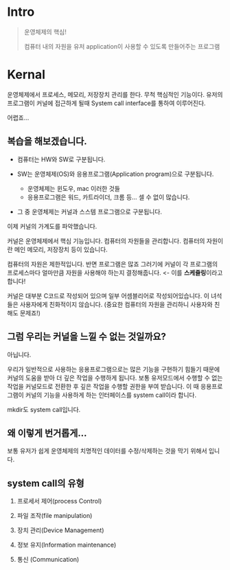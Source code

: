 # Intro

>운영체제의 핵심!
>
>컴퓨터 내의 자원을 유저 application이 사용할 수 있도록 만들어주는 프로그램



# Kernal

운영체제에서 프로세스, 메모리, 저장장치 관리를 한다. 무척 핵심적인 기능이다. 유저의 프로그램이 커널에 접근하게 될때 System call interface를 통하여 이루어진다.

어렵죠...

## 복습을 해보겠습니다. 

* 컴퓨터는 HW와 SW로 구분됩니다.

* SW는 운영체제(OS)와 응용프로그램(Application program)으로 구분됩니다.
  - 운영체제는 윈도우, mac 이러한 것들 
  - 응용프로그램은 워드, 카트라이더, 크롬 등... 셀 수 없이 많습니다.
* 그 중 운영체제는 커널과 스스템 프로그램으로 구분됩니다.

이제 커널의 가계도를 파악했습니다.

커널은 운영체제에서 핵심 기능입니다. 컴퓨터의 자원들을 관리합니다. 컴퓨터의 자원이란 메인 메모리, 저장장치 등이 있습니다. 

컴퓨터의 자원은 제한적입니다. 반면 프로그램은 많죠 그러기에 커널이 각 프로그램의 프로세스마다 얼마만큼 자원을 사용해야 하는지 결정해줍니다. <- 이를 **스케쥴링**이라고 합니다!

 커널은 대부분 C코드로 작성되어 있으며 일부 어셈블리어로 작성되어있습니다. 이 녀석들은 사용자에게 친화적이지 않습니다. (중요한 컴퓨터의 자원을 관리하니 사용자와 친해도 문제죠!) 



## 그럼 우리는 커널을 느낄 수 없는 것일까요?

아닙니다.

우리가 일반적으로 사용하는 응용프로그램으로는 많은 기능을 구현하기 힘들기 때문에 커널의 도움을 받아 더 깊은 작업을 수행하게 됩니다. 보통 유저모드에서 수행할 수 없는 작업을 커널모드로 전환한 후 깊은 작업을 수행할 권한을 부여 받습니다. 이 때 응용프로그램이 커널의 기능을 사용하게 하는 인터페이스를 system call이라 합니다.

mkdir도 system call입니다.



## 왜 이렇게 번거롭게...

보통 유저가 쉽게 운영체제의 치명적인 데이터를 수정/삭제하는 것을 막기 위해서 입니다.



## system call의 유형

1. 프로세서 제어(process Control)

2. 파일 조작(file manipulation)

3. 장치 관리(Device Management)

4. 정보 유지(Information maintenance)

5. 통신 (Communication)

